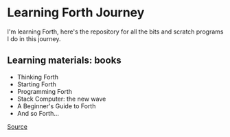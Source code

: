 # Learning Forth Journey

I'm learning Forth, here's the repository for all the bits and scratch programs I do in this journey.

## Learning materials: books

* Thinking Forth
* Starting Forth
* Programming Forth
* Stack Computer: the new wave
* A Beginner's Guide to Forth
* And so Forth...

[Source](http://www.linuxlinks.com/article/20130618144353106/InvaluableForthBooks.html)